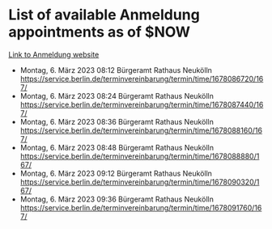 # List of available Anmeldung appointments as of $NOW
[Link to Anmeldung website](https://service.berlin.de/terminvereinbarung/termin/tag.php?termin=1&anliegen[]=120686&dienstleisterlist=122210,122217,327316,122219,327312,122227,327314,122231,327346,122243,327348,122254,122252,329742,122260,329745,122262,329748,122271,327278,122273,327274,122277,327276,330436,122280,327294,122282,327290,122284,327292,122291,327270,122285,327266,122286,327264,122296,327268,150230,329760,122297,327286,122294,327284,122312,329763,122314,329775,122304,327330,122311,327334,122309,327332,317869,122281,327352,122279,329772,122283,122276,327324,122274,327326,122267,329766,122246,327318,122251,327320,122257,327322,122208,327298,122226,327300&herkunft=http%3A%2F%2Fservice.berlin.de%2Fdienstleistung%2F120686%2F)
- Montag, 6. März 2023 08:12 Bürgeramt Rathaus Neukölln https://service.berlin.de/terminvereinbarung/termin/time/1678086720/167/
- Montag, 6. März 2023 08:24 Bürgeramt Rathaus Neukölln https://service.berlin.de/terminvereinbarung/termin/time/1678087440/167/
- Montag, 6. März 2023 08:36 Bürgeramt Rathaus Neukölln https://service.berlin.de/terminvereinbarung/termin/time/1678088160/167/
- Montag, 6. März 2023 08:48 Bürgeramt Rathaus Neukölln https://service.berlin.de/terminvereinbarung/termin/time/1678088880/167/
- Montag, 6. März 2023 09:12 Bürgeramt Rathaus Neukölln https://service.berlin.de/terminvereinbarung/termin/time/1678090320/167/
- Montag, 6. März 2023 09:36 Bürgeramt Rathaus Neukölln https://service.berlin.de/terminvereinbarung/termin/time/1678091760/167/
